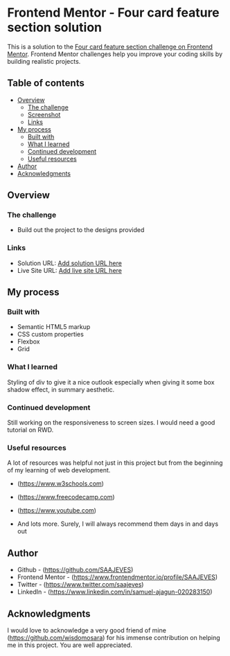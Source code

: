 # Frontend Mentor - Four card feature section solution

This is a solution to the [Four card feature section challenge on Frontend Mentor](https://www.frontendmentor.io/challenges/four-card-feature-section-weK1eFYK). Frontend Mentor challenges help you improve your coding skills by building realistic projects. 

## Table of contents

- [Overview](#overview)
  - [The challenge](#the-challenge)
  - [Screenshot](#screenshot)
  - [Links](#links)
- [My process](#my-process)
  - [Built with](#built-with)
  - [What I learned](#what-i-learned)
  - [Continued development](#continued-development)
  - [Useful resources](#useful-resources)
- [Author](#author)
- [Acknowledgments](#acknowledgments)



## Overview

### The challenge

- Build out the project to the designs provided


### Links

- Solution URL: [Add solution URL here](https://your-solution-url.com)
- Live Site URL: [Add live site URL here](https://your-live-site-url.com)

## My process

### Built with

- Semantic HTML5 markup
- CSS custom properties
- Flexbox
- Grid


### What I learned

Styling of div to give it a nice outlook especially when giving it some box shadow effect, in summary aesthetic.



### Continued development

Still working on the responsiveness to screen sizes. I would need a good tutorial on RWD. 

### Useful resources

A lot of resources was helpful not just in this project but from the beginning of my learning of web development.
- (https://www.w3schools.com) 

- (https://www.freecodecamp.com)

- (https://www.youtube.com)

- And lots more. Surely, I will always recommend them days in and days out



## Author

- Github - (https://github.com/SAAJEVES)
- Frontend Mentor - (https://www.frontendmentor.io/profile/SAAJEVES)
- Twitter - (https://www.twitter.com/saajeves)
- LinkedIn - (https://www.linkedin.com/in/samuel-ajagun-020283150)


## Acknowledgments

I would love to acknowledge a very good friend of mine (https://github.com/wisdomosara) for his immense contribution on helping me in this project. You are well appreciated.